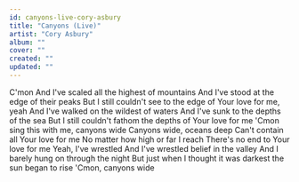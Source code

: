 ```yaml
---
id: canyons-live-cory-asbury
title: "Canyons (Live)"
artist: "Cory Asbury"
album: ""
cover: ""
created: ""
updated: ""
---
```


C'mon
And I've scaled all the highest of mountains
And I've stood at the edge of their peaks
But I still couldn't see to the edge of
Your love for me, yeah
And I've walked on the wildest of waters
And I've sunk to the depths of the sea
But I still couldn't fathom the depths of
Your love for me
'Cmon sing this with me, canyons wide
Canyons wide, oceans deep
Can't contain all Your love for me
No matter how high or far I reach
There's no end to Your love for mе
Yeah, I've wrestlеd
And I've wrestled belief in the valley
And I barely hung on through the night
But just when I thought it was darkest the sun began to rise
'Cmon, canyons wide